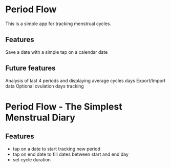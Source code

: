 
# Period Flow

This is a simple app for tracking menstrual cycles.

## Features

Save a date with a simple tap on a calendar date

## Future features

Analysis of last 4 periods and displaying average cycles days
Export/Import data
Optional ovulation days tracking

# Period Flow - The Simplest Menstrual Diary

## Features

- tap on a date to start tracking new period
- tap on end date to fill dates between start and end day
- set cycle duration

